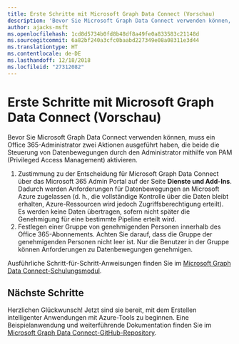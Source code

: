 ```yaml
---
title: Erste Schritte mit Microsoft Graph Data Connect (Vorschau)
description: 'Bevor Sie Microsoft Graph Data Connect verwenden können, muss ein Office 365-Administrator zwei Aktionen ausgeführt haben, die beide die Steuerung von Datenbewegungen durch den Administrator mithilfe von PAM (Privileged Access Management) aktivieren. '
author: ajacks-msft
ms.openlocfilehash: 1cd8d5734b0fd8b48df8a49fe0a833583c21148d
ms.sourcegitcommit: 6a82bf240a3cfc0baabd227349e08a08311e3d44
ms.translationtype: HT
ms.contentlocale: de-DE
ms.lasthandoff: 12/18/2018
ms.locfileid: "27312082"
---
```

# <a name="get-started-with-microsoft-graph-data-connect-preview"></a>Erste Schritte mit Microsoft Graph Data Connect (Vorschau)

Bevor Sie Microsoft Graph Data Connect verwenden können, muss ein Office 365-Administrator zwei Aktionen ausgeführt haben, die beide die Steuerung von Datenbewegungen durch den Administrator mithilfe von PAM (Privileged Access Management) aktivieren. 

1. Zustimmung zu der Entscheidung für Microsoft Graph Data Connect über das Microsoft 365 Admin Portal auf der Seite **Dienste und Add-Ins**. Dadurch werden Anforderungen für Datenbewegungen an Microsoft Azure zugelassen (d. h., die vollständige Kontrolle über die Daten bleibt erhalten, Azure-Ressourcen wird jedoch Zugriffsberechtigung erteilt). Es werden keine Daten übertragen, sofern nicht später die Genehmigung für eine bestimmte Pipeline erteilt wird.
2. Festlegen einer Gruppe von genehmigenden Personen innerhalb des Office 365-Abonnements. Achten Sie darauf, dass die Gruppe der genehmigenden Personen nicht leer ist. Nur die Benutzer in der Gruppe können Anforderungen zu Datenbewegungen genehmigen.

Ausführliche Schritt-für-Schritt-Anweisungen finden Sie im [Microsoft Graph Data Connect-Schulungsmodul](https://github.com/microsoftgraph/msgraph-training-dataconnect/blob/master/Lab.md).

## <a name="next-steps"></a>Nächste Schritte

Herzlichen Glückwunsch! Jetzt sind sie bereit, mit dem Erstellen intelligenter Anwendungen mit Azure-Tools zu beginnen. Eine Beispielanwendung und weiterführende Dokumentation finden Sie im [Microsoft Graph Data Connect-GitHub-Repository](https://github.com/OfficeDev/MS-Graph-Data-Connect/wiki). 
